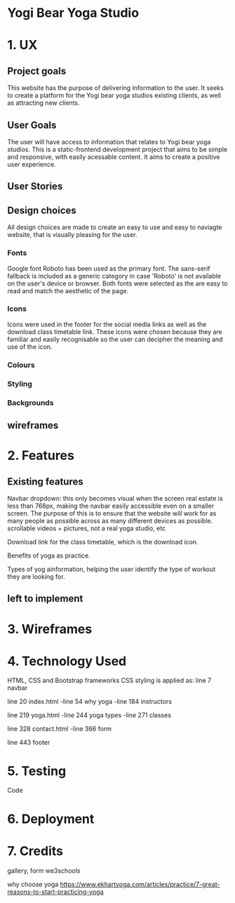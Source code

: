 # Yogi Bear Yoga Studio

# 1. UX

## Project goals

This website has the purpose of delivering information to the user.
It seeks to create a platform for the Yogi bear yoga studios existing clients, as well as attracting new clients.

## User Goals

The user will have access to information that relates to Yogi bear yoga studios.
This is a static-frontend development project that aims to be simple and responsive, with easily acessable content.
It aims to create a positive user experience.

## User Stories


## Design choices

All design choices are made to create an easy to use and easy to naviagte website, that is visually pleasing for the user.

### Fonts
Google font Roboto has been used as the primary font. The sans-serif fallback is included as a generic category in case 'Roboto' is not available on the user's device or browser. Both fonts were selected as the are easy to read and match the aesthetic of the page.

### Icons
Icons were used in the footer for the social media links as well as the download class timetable link. These icons were chosen because they are familiar and easily recognisable so the user can decipher the meaning and use of the icon. 

### Colours

### Styling

### Backgrounds

## wireframes

# 2. Features

## Existing features

Navbar dropdown: this only becomes visual when the screen real estate is less than 768px, making the navbar easily accessible even on a smaller screen. The purpose of this is to ensure that the website will work for as many people as possible across as many different devices as possible. scrollable videos + pictures, not a real yoga studio, etc

Download link for the class timetable, which is the download icon.

Benefits of yoga as practice.

Types of yog ainformation, helping the user identify the type of workout they are looking for.

## left to implement

# 3. Wireframes

# 4. Technology Used

HTML, CSS and Bootstrap frameworks
CSS styling is applied as:
line 7 navbar

line 20 index.html
-line 54 why yoga 
-line 184 instructors

line 219 yoga.html
-line 244 yoga types
-line 271 classes 

line 328 contact.html
-line 366 form

line 443 footer

# 5. Testing
Code 
# 6. Deployment

# 7. Credits

gallery, form we3schools

why choose yoga
https://www.ekhartyoga.com/articles/practice/7-great-reasons-to-start-practicing-yoga
